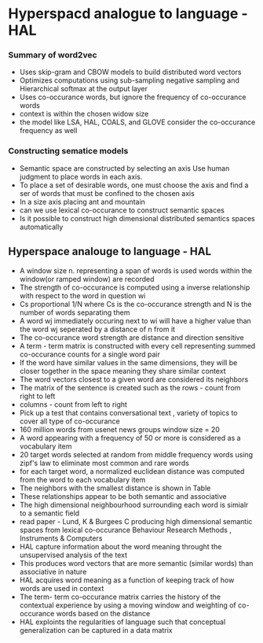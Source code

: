 # Hyperspacd analogue to language - HAL
### Summary of word2vec
- Uses skip-gram and CBOW models to build distributed word vectors
- Optimizes computations using sub-sampling negative sampling and Hierarchical softmax at the output   layer
- Uses co-occurance words, but ignore the frequency of co-occurance words
- context is within the chosen widow size
- the model like LSA, HAL, COALS, and GLOVE consider the co-occurance frequency as well
### Constructing sematice models
- Semantic space are constructed by selecting an axis Use human judgment to place words in each axis.
- To place a set of desirable words, one must choose the axis and find a ser of words that must be confined to the chosen axis
- In a size axis placing ant and mountain 
- can we use lexical co-occurance to construct semantic spaces
- Is it possible to construct high dimensional distributed semantics spaces automatically 
## Hyperspace analouge to language - HAL
- A window size n. representing a span of words is used words within the window(or ramped window) are recorded 
- The strength of co-occurance is computed using a inverse relationship with respect to the word in question wi
-  Cs proportional 1/N where Cs is the co-occurance strength and N is the number of words separating them
- A word wj immediately occuring next  to wi will have a higher value than the word wj seperated by a distance of n from it
- The co-occurance word strength are distance and direction sensitive
- A term - term matrix is constructed with every cell representing summed co-occurance counts for a single word pair
- If the word have similar values in the same dimensions, they will be closer together in the space meaning they share similar context
- The word vectors closest to a given word are considered its neighbors
- The matrix of the sentence is created such as the rows - count from right to left
- columns - count from left to right
- Pick up a test that contains conversational text , variety of topics to cover all type of co-occurance
- 160 million words from usenet news groups window size = 20
- A word appearing with a frequency of 50 or more is considered as a vocabulary item
- 20 target words selected at random from middle frequency words using zipf's law to eliminate most common and rare words
- for each target word, a normalized euclidean distance was computed from the word to each vocabulary item
- The neighbors with the smallest distance is shown in Table 
- These relationships appear to be both semantic and associative
- The high dimensional neighbourhood surrounding each word is simialr to a semantic field
- read paper - Lund, K & Burgees C producing high dimensional semantic spaces from lexical co-occurance Behaviour Research Methods , Instruments & Computers
- HAL capture information about the word meaning throught the unsupervised analysis of the text
- This produces word vectors that are more semantic (similar words) than associative in nature
- HAL acquires word meaning as a function of keeping track of how words are used in context
- The term- term co-occurance matrix carries the history of the contextual experience by using a moving window and weighting of co-occurance words based on the distance
- HAL exploints the regularities of language such that conceptual generalization can be captured in a data matrix
